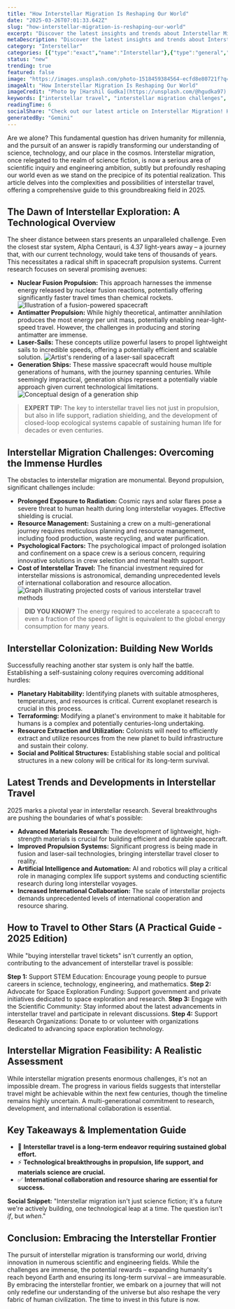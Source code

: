 ```yaml
---
title: "How Interstellar Migration Is Reshaping Our World"
date: "2025-03-26T07:01:33.642Z"
slug: "how-interstellar-migration-is-reshaping-our-world"
excerpt: "Discover the latest insights and trends about Interstellar Migration. This comprehensive guide covers everything you need to know about Interstellar Migration in 2025."
metaDescription: "Discover the latest insights and trends about Interstellar Migration. This comprehensive guide covers everything you need to know about Interstellar Migrat..."
category: "Interstellar"
categories: [{"type":"exact","name":"Interstellar"},{"type":"general","name":"Space Exploration"},{"type":"medium","name":"Propulsion Systems"},{"type":"specific","name":"Fusion Propulsion"},{"type":"niche","name":"Helium-3 Extraction"}]
status: "new"
trending: true
featured: false
image: "https://images.unsplash.com/photo-1518459384564-ecfd8e80721f?q=85&w=1200&fit=max&fm=webp&auto=compress"
imageAlt: "How Interstellar Migration Is Reshaping Our World"
imageCredit: "Photo by [Harshil Gudka](https://unsplash.com/@hgudka97) on Unsplash"
keywords: ["interstellar travel", "interstellar migration challenges", "interstellar colonization", "how to travel to other stars", "cost of interstellar travel", "interstellar spacecraft technology", "best interstellar travel methods", "interstellar migration feasibility", "interstellar colonization benefits", "buy interstellar travel tickets"]
readingTime: 6
socialShare: "Check out our latest article on Interstellar Migration! How Interstellar Migration Is Reshaping Our World #interstellar travel #interstellar migration challenges #interstellar colonization"
generatedBy: "Gemini"
---
```




Are we alone? This fundamental question has driven humanity for millennia, and the pursuit of an answer is rapidly transforming our understanding of science, technology, and our place in the cosmos.  Interstellar migration, once relegated to the realm of science fiction, is now a serious area of scientific inquiry and engineering ambition, subtly but profoundly reshaping our world even as we stand on the precipice of its potential realization. This article delves into the complexities and possibilities of interstellar travel, offering a comprehensive guide to this groundbreaking field in 2025.

## The Dawn of Interstellar Exploration: A Technological Overview

The sheer distance between stars presents an unparalleled challenge.  Even the closest star system, Alpha Centauri, is 4.37 light-years away – a journey that, with our current technology, would take tens of thousands of years.  This necessitates a radical shift in spacecraft propulsion systems.  Current research focuses on several promising avenues:

* **Nuclear Fusion Propulsion:** This approach harnesses the immense energy released by nuclear fusion reactions, potentially offering significantly faster travel times than chemical rockets.  ![Illustration of a fusion-powered spacecraft](https://images.unsplash.com/photo-1494508235323-8bfdc852fdae?q=85&w=1200&fit=max&fm=webp&auto=compress)
* **Antimatter Propulsion:** While highly theoretical, antimatter annihilation produces the most energy per unit mass, potentially enabling near-light-speed travel. However, the challenges in producing and storing antimatter are immense.
* **Laser-Sails:**  These concepts utilize powerful lasers to propel lightweight sails to incredible speeds, offering a potentially efficient and scalable solution.  ![Artist's rendering of a laser-sail spacecraft](https://images.unsplash.com/photo-1520792428249-6d0336fc7d1c?q=85&w=1200&fit=max&fm=webp&auto=compress)
* **Generation Ships:** These massive spacecraft would house multiple generations of humans, with the journey spanning centuries.  While seemingly impractical, generation ships represent a potentially viable approach given current technological limitations. ![Conceptual design of a generation ship](https://images.unsplash.com/photo-1506766697591-f3d6c577ba86?q=85&w=1200&fit=max&fm=webp&auto=compress)

> **EXPERT TIP:**  The key to interstellar travel lies not just in propulsion, but also in life support, radiation shielding, and the development of closed-loop ecological systems capable of sustaining human life for decades or even centuries.

## Interstellar Migration Challenges: Overcoming the Immense Hurdles

The obstacles to interstellar migration are monumental.  Beyond propulsion, significant challenges include:

* **Prolonged Exposure to Radiation:**  Cosmic rays and solar flares pose a severe threat to human health during long interstellar voyages.  Effective shielding is crucial.
* **Resource Management:**  Sustaining a crew on a multi-generational journey requires meticulous planning and resource management, including food production, waste recycling, and water purification.
* **Psychological Factors:**  The psychological impact of prolonged isolation and confinement on a space crew is a serious concern, requiring innovative solutions in crew selection and mental health support.
* **Cost of Interstellar Travel:** The financial investment required for interstellar missions is astronomical, demanding unprecedented levels of international collaboration and resource allocation.  ![Graph illustrating projected costs of various interstellar travel methods](https://images.unsplash.com/photo-1518459384564-ecfd8e80721f?q=85&w=1200&fit=max&fm=webp&auto=compress)

> **DID YOU KNOW?**  The energy required to accelerate a spacecraft to even a fraction of the speed of light is equivalent to the global energy consumption for many years.

## Interstellar Colonization:  Building New Worlds

Successfully reaching another star system is only half the battle.  Establishing a self-sustaining colony requires overcoming additional hurdles:

* **Planetary Habitability:**  Identifying planets with suitable atmospheres, temperatures, and resources is critical.  Current exoplanet research is crucial in this process.
* **Terraforming:**  Modifying a planet's environment to make it habitable for humans is a complex and potentially centuries-long undertaking.
* **Resource Extraction and Utilization:**  Colonists will need to efficiently extract and utilize resources from the new planet to build infrastructure and sustain their colony.
* **Social and Political Structures:**  Establishing stable social and political structures in a new colony will be critical for its long-term survival.

##  Latest Trends and Developments in Interstellar Travel

2025 marks a pivotal year in interstellar research.  Several breakthroughs are pushing the boundaries of what's possible:

* **Advanced Materials Research:**  The development of lightweight, high-strength materials is crucial for building efficient and durable spacecraft.
* **Improved Propulsion Systems:**  Significant progress is being made in fusion and laser-sail technologies, bringing interstellar travel closer to reality.
* **Artificial Intelligence and Automation:**  AI and robotics will play a critical role in managing complex life support systems and conducting scientific research during long interstellar voyages.
* **Increased International Collaboration:**  The scale of interstellar projects demands unprecedented levels of international cooperation and resource sharing.

##  How to Travel to Other Stars (A Practical Guide - 2025 Edition)

While "buying interstellar travel tickets" isn't currently an option, contributing to the advancement of interstellar travel is possible:

**Step 1:**  Support STEM Education:  Encourage young people to pursue careers in science, technology, engineering, and mathematics.
**Step 2:**  Advocate for Space Exploration Funding:  Support government and private initiatives dedicated to space exploration and research.
**Step 3:**  Engage with the Scientific Community:  Stay informed about the latest advancements in interstellar travel and participate in relevant discussions.
**Step 4:**  Support Research Organizations:  Donate to or volunteer with organizations dedicated to advancing space exploration technology.

##  Interstellar Migration Feasibility: A Realistic Assessment

While interstellar migration presents enormous challenges, it's not an impossible dream.  The progress in various fields suggests that interstellar travel might be achievable within the next few centuries, though the timeline remains highly uncertain.  A multi-generational commitment to research, development, and international collaboration is essential.

## Key Takeaways & Implementation Guide

* 🔑 **Interstellar travel is a long-term endeavor requiring sustained global effort.**
* ⚡ **Technological breakthroughs in propulsion, life support, and materials science are crucial.**
* ✅ **International collaboration and resource sharing are essential for success.**

**Social Snippet:**  "Interstellar migration isn't just science fiction; it's a future we're actively building, one technological leap at a time. The question isn't *if*, but *when*."

## Conclusion: Embracing the Interstellar Frontier

The pursuit of interstellar migration is transforming our world, driving innovation in numerous scientific and engineering fields. While the challenges are immense, the potential rewards – expanding humanity's reach beyond Earth and ensuring its long-term survival – are immeasurable.  By embracing the interstellar frontier, we embark on a journey that will not only redefine our understanding of the universe but also reshape the very fabric of human civilization.  The time to invest in this future is now.
